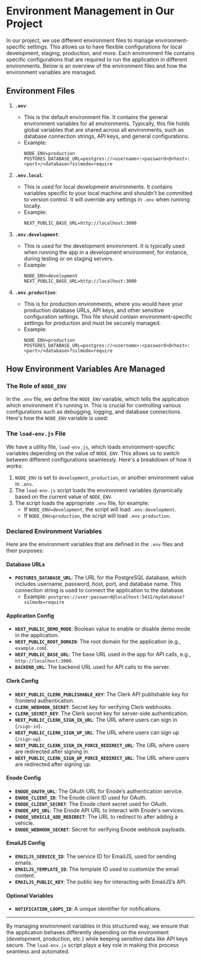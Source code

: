 # Environment Management in Our Project

In our project, we use different environment files to manage environment-specific settings. This allows us to have flexible configurations for local development, staging, production, and more. Each environment file contains specific configurations that are required to run the application in different environments. Below is an overview of the environment files and how the environment variables are managed.

## Environment Files

1. **`.env`**:

   - This is the default environment file. It contains the general environment variables for all environments. Typically, this file holds global variables that are shared across all environments, such as database connection strings, API keys, and general configurations.
   - Example:
     ```
     NODE_ENV=production
     POSTGRES_DATABASE_URL=postgres://<username>:<password>@<host>:<port>/<database>?sslmode=require
     ```
2. **`.env.local`**:

   - This is used for local development environments. It contains variables specific to your local machine and shouldn't be committed to version control. It will override any settings in `.env` when running locally.
   - Example:
     ```
     NEXT_PUBLIC_BASE_URL=http://localhost:3000
     ```
3. **`.env.development`**:

   - This is used for the development environment. It is typically used when running the app in a development environment, for instance, during testing or on staging servers.
   - Example:
     ```
     NODE_ENV=development
     NEXT_PUBLIC_BASE_URL=http://localhost:3000
     ```
4. **`.env.production`**:

   - This is for production environments, where you would have your production database URLs, API keys, and other sensitive configuration settings. This file should contain environment-specific settings for production and must be securely managed.
   - Example:
     ```
     NODE_ENV=production
     POSTGRES_DATABASE_URL=postgres://<username>:<password>@<host>:<port>/<database>?sslmode=require
     ```

## How Environment Variables Are Managed

### The Role of `NODE_ENV`

In the `.env` file, we define the `NODE_ENV` variable, which tells the application which environment it's running in. This is crucial for controlling various configurations such as debugging, logging, and database connections. Here's how the `NODE_ENV` variable is used:

### The `load-env.js` File

We have a utility file, `load-env.js`, which loads environment-specific variables depending on the value of `NODE_ENV`. This allows us to switch between different configurations seamlessly. Here's a breakdown of how it works:

1. `NODE_ENV` is set to `development`, `production`, or another environment value in `.env`.
2. The `load-env.js` script loads the environment variables dynamically based on the current value of `NODE_ENV`.
3. The script loads the appropriate `.env` file, for example:
   - If `NODE_ENV=development`, the script will load `.env.development`.
   - If `NODE_ENV=production`, the script will load `.env.production`.

### Declared Environment Variables

Here are the environment variables that are defined in the `.env` files and their purposes:

#### **Database URLs**

- **`POSTGRES_DATABASE_URL`**: The URL for the PostgreSQL database, which includes username, password, host, port, and database name. This connection string is used to connect the application to the database.
  - Example: `postgres://user:password@localhost:5432/mydatabase?sslmode=require`

#### **Application Config**

- **`NEXT_PUBLIC_DEMO_MODE`**: Boolean value to enable or disable demo mode in the application.
- **`NEXT_PUBLIC_ROOT_DOMAIN`**: The root domain for the application (e.g., `example.com`).
- **`NEXT_PUBLIC_BASE_URL`**: The base URL used in the app for API calls, e.g., `http://localhost:3000`.
- **`BACKEND_URL`**: The backend URL used for API calls to the server.

#### **Clerk Config**

- **`NEXT_PUBLIC_CLERK_PUBLISHABLE_KEY`**: The Clerk API publishable key for frontend authentication.
- **`CLERK_WEBHOOK_SECRET`**: Secret key for verifying Clerk webhooks.
- **`CLERK_SECRET_KEY`**: The Clerk secret key for server-side authentication.
- **`NEXT_PUBLIC_CLERK_SIGN_IN_URL`**: The URL where users can sign in (`/sign-in`).
- **`NEXT_PUBLIC_CLERK_SIGN_UP_URL`**: The URL where users can sign up (`/sign-up`).
- **`NEXT_PUBLIC_CLERK_SIGN_IN_FORCE_REDIRECT_URL`**: The URL where users are redirected after signing in.
- **`NEXT_PUBLIC_CLERK_SIGN_UP_FORCE_REDIRECT_URL`**: The URL where users are redirected after signing up.

#### **Enode Config**

- **`ENODE_OAUTH_URL`**: The OAuth URL for Enode’s authentication service.
- **`ENODE_CLIENT_ID`**: The Enode client ID used for OAuth.
- **`ENODE_CLIENT_SECRET`**: The Enode client secret used for OAuth.
- **`ENODE_API_URL`**: The Enode API URL to interact with Enode's services.
- **`ENODE_VEHICLE_ADD_REDIRECT`**: The URL to redirect to after adding a vehicle.
- **`ENODE_WEBHOOK_SECRET`**: Secret for verifying Enode webhook payloads.

#### **EmailJS Config**

- **`EMAILJS_SERVICE_ID`**: The service ID for EmailJS, used for sending emails.
- **`EMAILJS_TEMPLATE_ID`**: The template ID used to customize the email content.
- **`EMAILJS_PUBLIC_KEY`**: The public key for interacting with EmailJS’s API.

#### **Optional Variables**

- **`NOTIFICATION_LOOPS_ID`**: A unique identifier for notifications.

---

By managing environment variables in this structured way, we ensure that the application behaves differently depending on the environment (development, production, etc.) while keeping sensitive data like API keys secure. The `load-env.js` script plays a key role in making this process seamless and automated.
